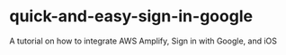 # quick-and-easy-sign-in-google
A tutorial on how to integrate AWS Amplify, Sign in with Google, and iOS
